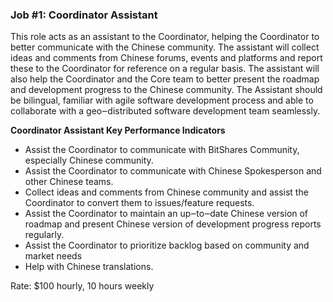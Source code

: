 ### Job #1: Coordinator Assistant

This role acts as an assistant to the Coordinator, helping the Coordinator to better communicate with
the Chinese community. The assistant will collect ideas and comments from Chinese forums, events
and platforms and report these to the Coordinator for reference on a regular basis. The assistant will
also help the Coordinator and the Core team to better present the roadmap and development
progress to the Chinese community. The Assistant should be bilingual, familiar with agile software
development process and able to collaborate with a geo‒distributed software development team
seamlessly.

**Coordinator Assistant Key Performance Indicators**

- Assist the Coordinator to communicate with BitShares Community, especially Chinese
community.
- Assist the Coordinator to communicate with Chinese Spokesperson and other Chinese teams.
- Collect ideas and comments from Chinese community and assist the Coordinator to convert
them to issues/feature requests.
- Assist the Coordinator to maintain an up‒to‒date Chinese version of roadmap and present
Chinese version of development progress reports regularly.
- Assist the Coordinator to prioritize backlog based on community and market needs
- Help with Chinese translations.

Rate: $100 hourly, 10 hours weekly